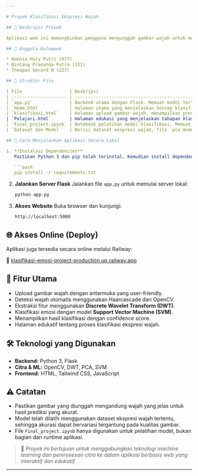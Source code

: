 ```yaml
---

# Proyek Klasifikasi Ekspresi Wajah

## 📌 Deskripsi Proyek

Aplikasi web ini memungkinkan pengguna mengunggah gambar wajah untuk mengklasifikasikan ekspresi emosi secara otomatis. Sistem memanfaatkan model machine learning yang telah dilatih sebelumnya dan teknik pemrosesan citra seperti deteksi wajah dan ekstraksi fitur sebelum melakukan klasifikasi.

## 👥 Anggota Kelompok

* Hannia Hary Putri (077)
* Bintang Prananda Putra (131)
* Theopan Gerard N (227)

## 📁 Struktur File

| File                  | Deskripsi                                                                                                                                          |
| --------------------- | ----------------------------------------------------------------------------------------------------------------------------------------------------
| `app.py`              | Backend utama dengan Flask. Memuat model terlatih (PCA, SVM, encoder label), menangani upload gambar, mendeteksi wajah dengan OpenCV, mengekstrak fitur (DWT), dan mengembalikan hasil klasifikasi. |
| `Home.html`           | Halaman utama yang menjelaskan konsep klasifikasi ekspresi wajah, teknologi yang digunakan, serta aplikasinya. Didukung Tailwind CSS dan JavaScript.                                                |
| `klasifikasi.html`    | Halaman upload gambar wajah, menampilkan preview gambar, info file, serta hasil klasifikasi emosi dengan confidence score.                                                                          |
| `Pelajari.html`       | Halaman edukasi yang menjelaskan tahapan klasifikasi: deteksi wajah, grayscale, augmentasi, normalisasi, DWT, dan klasifikasi SVM.                                                                  |
| `Final_project.ipynb` | Notebook pelatihan model klasifikasi. Memuat proses training, pembuatan label, PCA, dan pelatihan SVM menggunakan dataset ekspresi wajah.                                                           |
| `Dataset dan Model`   | Berisi dataset ekspresi wajah, file `pca_model.pkl`, `svm_model.pkl`, dan label yang digunakan pada backend untuk prediksi.                                                                         |

## 🚀 Cara Menjalankan Aplikasi Secara Lokal

1. **Instalasi Dependencies**
   Pastikan Python 3 dan pip telah terinstal. Kemudian install dependencies:

   ```bash
   pip install -r requirements.txt
   ```

2. **Jalankan Server Flask**
   Jalankan file `app.py` untuk memulai server lokal:

   ```bash
   python app.py
   ```

3. **Akses Website**
   Buka browser dan kunjungi:

   ```
   http://localhost:5000
   ```

## 🌐 Akses Online (Deploy)

Aplikasi juga tersedia secara online melalui Railway:

🔗 [klasifikasi-emosi-project-production.up.railway.app](https://klasifikasi-emosi-project-production.up.railway.app)

## 🌟 Fitur Utama

* Upload gambar wajah dengan antarmuka yang user-friendly.
* Deteksi wajah otomatis menggunakan Haarcascade dari OpenCV.
* Ekstraksi fitur menggunakan **Discrete Wavelet Transform (DWT)**.
* Klasifikasi emosi dengan model **Support Vector Machine (SVM)**.
* Menampilkan hasil klasifikasi dengan confidence score.
* Halaman edukatif tentang proses klasifikasi ekspresi wajah.

## 🛠 Teknologi yang Digunakan

* **Backend:** Python 3, Flask
* **Citra & ML:** OpenCV, DWT, PCA, SVM
* **Frontend:** HTML, Tailwind CSS, JavaScript

## ⚠️ Catatan

* Pastikan gambar yang diunggah mengandung wajah yang jelas untuk hasil prediksi yang akurat.
* Model telah dilatih menggunakan dataset ekspresi wajah tertentu, sehingga akurasi dapat bervariasi tergantung pada kualitas gambar.
* File `Final_project.ipynb` hanya digunakan untuk pelatihan model, bukan bagian dari runtime aplikasi.

> 📂 *Proyek ini bertujuan untuk menggabungkan teknologi machine learning dan pemrosesan citra ke dalam aplikasi berbasis web yang interaktif dan edukatif.*

---
```


